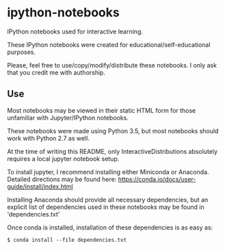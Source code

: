 # ipython-notebooks
IPython notebooks used for interactive learning.

These IPython notebooks were created for educational/self-educational purposes.

Please, feel free to use/copy/modify/distribute these notebooks. I only ask
that you credit me with authorship.

## Use

Most notebooks may be viewed in their static HTML form for those unfamiliar with 
Jupyter/IPython notebooks.

These notebooks were made using Python 3.5, but most notebooks should work with
Python 2.7 as well.

At the time of writing this README, only InteractiveDistributions absolutely
requires a local jupyter notebook setup. 

To install jupyter, I recommend installing either Miniconda or Anaconda.
Detailed directions may be found here: https://conda.io/docs/user-guide/install/index.html

Installing Anaconda should provide all necessary dependencies, but an explicit list of 
dependencies used in these notebooks may be found in 'dependencies.txt'

Once conda is installed, installation of these dependencies is as easy as:

```
$ conda install --file dependencies.txt
```


